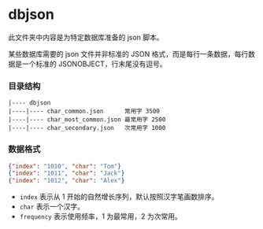 # dbjson

此文件夹中内容是为特定数据库准备的 json 脚本。

某些数据库需要的 json 文件并非标准的 JSON 格式，而是每行一条数据，每行数据是一个标准的 JSONOBJECT，行末尾没有逗号。

### 目录结构

```text
|---- dbjson
|----|---- char_common.json      常用字 3500
|----|---- char_most_common.json 最常用字 2500
|----|---- char_secondary.json   次常用字 1000
```

### 数据格式

```json
{"index": "1010", "char": "Tom"}
{"index": "1011", "char": "Jack"}
{"index": "1012", "char": "Alex"}
```

- `index` 表示从 1 开始的自然增长序列，默认按照汉字笔画数排序。
- `char` 表示一个汉字。
- `frequency` 表示使用频率，1 为最常用，2 为次常用。